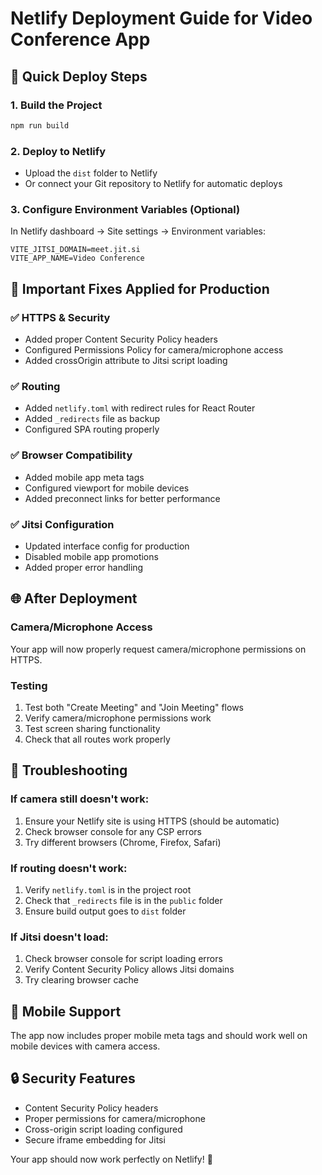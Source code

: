# Netlify Deployment Guide for Video Conference App

## 🚀 Quick Deploy Steps

### 1. **Build the Project**

```bash
npm run build
```

### 2. **Deploy to Netlify**

- Upload the `dist` folder to Netlify
- Or connect your Git repository to Netlify for automatic deploys

### 3. **Configure Environment Variables** (Optional)

In Netlify dashboard → Site settings → Environment variables:

```
VITE_JITSI_DOMAIN=meet.jit.si
VITE_APP_NAME=Video Conference
```

## 🔧 Important Fixes Applied for Production

### ✅ HTTPS & Security

- Added proper Content Security Policy headers
- Configured Permissions Policy for camera/microphone access
- Added crossOrigin attribute to Jitsi script loading

### ✅ Routing

- Added `netlify.toml` with redirect rules for React Router
- Added `_redirects` file as backup
- Configured SPA routing properly

### ✅ Browser Compatibility

- Added mobile app meta tags
- Configured viewport for mobile devices
- Added preconnect links for better performance

### ✅ Jitsi Configuration

- Updated interface config for production
- Disabled mobile app promotions
- Added proper error handling

## 🌐 After Deployment

### Camera/Microphone Access

Your app will now properly request camera/microphone permissions on HTTPS.

### Testing

1. Test both "Create Meeting" and "Join Meeting" flows
2. Verify camera/microphone permissions work
3. Test screen sharing functionality
4. Check that all routes work properly

## 🐛 Troubleshooting

### If camera still doesn't work:

1. Ensure your Netlify site is using HTTPS (should be automatic)
2. Check browser console for any CSP errors
3. Try different browsers (Chrome, Firefox, Safari)

### If routing doesn't work:

1. Verify `netlify.toml` is in the project root
2. Check that `_redirects` file is in the `public` folder
3. Ensure build output goes to `dist` folder

### If Jitsi doesn't load:

1. Check browser console for script loading errors
2. Verify Content Security Policy allows Jitsi domains
3. Try clearing browser cache

## 📱 Mobile Support

The app now includes proper mobile meta tags and should work well on mobile devices with camera access.

## 🔒 Security Features

- Content Security Policy headers
- Proper permissions for camera/microphone
- Cross-origin script loading configured
- Secure iframe embedding for Jitsi

Your app should now work perfectly on Netlify! 🎉
